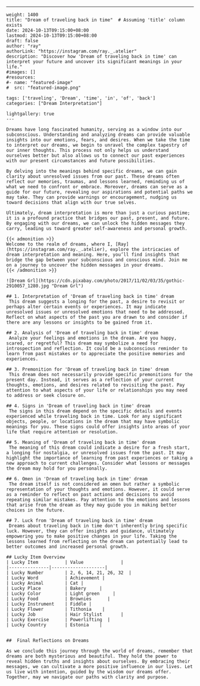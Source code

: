 ---
    weight: 1400
    title: "Dream of traveling back in time"  # Assuming 'title' column exists
    date: 2024-10-13T09:15:00+08:00
    lastmod: 2024-10-13T09:15:00+08:00
    draft: false
    author: "ray"
    authorLink: "https://instagram.com/ray._.atelier"
    description: "Discover how 'Dream of traveling back in time' can interpret your future and uncover its significant meanings in your life."
    #images: []
    #resources:
    #- name: "featured-image"
    #  src: "featured-image.png"
    
    tags: ['traveling', 'Dream', 'time', 'in', 'of', 'back']
    categories: ["Dream Interpretation"]
    
    lightgallery: true
    ---
    
    Dreams have long fascinated humanity, serving as a window into our subconscious. Understanding and analyzing dreams can provide valuable insights into our emotions, fears, and desires. When we take the time to interpret our dreams, we begin to unravel the complex tapestry of our inner thoughts. This process not only helps us understand ourselves better but also allows us to connect our past experiences with our present circumstances and future possibilities.
    
    By delving into the meanings behind specific dreams, we can gain clarity about unresolved issues from our past. These dreams often reflect our memories, traumas, and lessons learned, reminding us of what we need to confront or embrace. Moreover, dreams can serve as a guide for our future, revealing our aspirations and potential paths we may take. They can provide warnings or encouragement, nudging us toward decisions that align with our true selves.
    
    Ultimately, dream interpretation is more than just a curious pastime; it is a profound practice that bridges our past, present, and future. By engaging with our dreams, we can unlock the hidden messages they carry, leading us toward greater self-awareness and personal growth.
    
    {{< admonition >}}
    Welcome to the realm of dreams, where I, [Ray](https://instagram.com/ray._.atelier), explore the intricacies of dream interpretation and meaning. Here, you’ll find insights that bridge the gap between your subconscious and conscious mind. Join me on a journey to uncover the hidden messages in your dreams.
    {{< /admonition >}}
    
    ![Dream Grl](https://cdn.pixabay.com/photo/2017/11/02/03/35/gothic-2910057_1280.jpg "Dream Grl")
    
    ## 1. Interpretation of 'Dream of traveling back in time' dream
     This dream suggests a longing for the past, a desire to revisit or perhaps alter certain events or experiences. It may indicate unresolved issues or unresolved emotions that need to be addressed. Reflect on what aspects of the past you are drawn to and consider if there are any lessons or insights to be gained from it.
    
    ## 2. Analysis of 'Dream of traveling back in time' dream
     Analyze your feelings and emotions in the dream. Are you happy, scared, or regretful? This dream may symbolize a need for introspection and reflection. It could be a subconscious reminder to learn from past mistakes or to appreciate the positive memories and experiences.
    
    ## 3. Premonition for 'Dream of traveling back in time' dream
     This dream does not necessarily provide specific premonitions for the present day. Instead, it serves as a reflection of your current thoughts, emotions, and desires related to revisiting the past. Pay attention to what aspects of your life or relationships you may need to address or seek closure on.
    
    ## 4. Signs in 'Dream of traveling back in time' dream
     The signs in this dream depend on the specific details and events experienced while traveling back in time. Look for any significant objects, people, or locations in the dream that may have symbolic meanings for you. These signs could offer insights into areas of your life that require attention or resolution.
    
    ## 5. Meaning of 'Dream of traveling back in time' dream
     The meaning of this dream could indicate a desire for a fresh start, a longing for nostalgia, or unresolved issues from the past. It may highlight the importance of learning from past experiences or taking a new approach to current challenges. Consider what lessons or messages the dream may hold for you personally.
    
    ## 6. Omen in 'Dream of traveling back in time' dream
     The dream itself is not considered an omen but rather a symbolic representation of your thoughts and emotions. However, it could serve as a reminder to reflect on past actions and decisions to avoid repeating similar mistakes. Pay attention to the emotions and lessons that arise from the dream as they may guide you in making better choices in the future.
    
    ## 7. Luck from 'Dream of traveling back in time' dream
     Dreams about traveling back in time don't inherently bring specific luck. However, they can offer insights and guidance, ultimately empowering you to make positive changes in your life. Taking the lessons learned from reflecting on the dream can potentially lead to better outcomes and increased personal growth.
    
    ## Lucky Item Overview
    | Lucky Item          | Value              |
    |---------------|--------------------|
    | Lucky Number        | 2, 6, 14, 21, 26, 32  |
    | Lucky Word          | Achievement |
    | Lucky Animal        | Cat |
    | Lucky Place         | Bakery     |
    | Lucky Color         | Light green     |
    | Lucky Food          | Brownies      |
    | Lucky Instrument    | Fiddle |
    | Lucky Flower        | Tithonia    |
    | Lucky Job           | Hair Stylist       |
    | Lucky Exercise      | Powerlifting  |
    | Lucky Country       | Estonia    |
    
    
    ##  Final Reflections on Dreams
    
    As we conclude this journey through the world of dreams, remember that dreams are both mysterious and beautiful. They hold the power to reveal hidden truths and insights about ourselves. By embracing their messages, we can cultivate a more positive influence in our lives. Let us live with intention, guided by the wisdom our dreams offer. Together, may we navigate our paths with clarity and purpose.
    